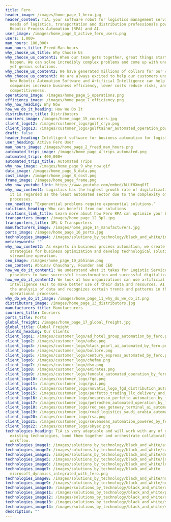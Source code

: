 ```yaml
---
title: Fero
header_image: /images/home_page_1_hero.jpg
header_content: TiA, your software robot for logistics management serving the
  needs of logistics, transportation and distribution professionals powered by
  Robotic Process Automation (RPA) and AI.
user_image: /images/home_page_3_active_fero_users.png
users: 1,000+
man_hours: 100,000+
man_hours_title: Freed Man-hours
why_choose_us_title: Why Choose Us
why_choose_us_content1: When our team gets together, great things start to
  happen. We can solve incredibly complex problems and come up with unexpected
  yet genius solutions.
why_choose_us_content2: We have generated millions of dollars for our clients in savings.
why_choose_us_content3: We are always excited to help our customers understand
  how Robotic Automation Software and Artificial Intelligence can help their
  companies increase business efficiency, lower costs reduce risks, and improve
  competitiveness.
operations_image: /images/home_page_5_operations.png
efficiency_image: /images/home_page_7_efficiency.png
why_now_heading: Why Now
how_we_do_it_heading: How We Do It
distributors_title: Distributors
couriers_image: /images/home_page_15_couriers.jpg
client_logo12: /images/customer_logo/gulf_cryo.png
client_logo13: /images/customer_logo/gulftainer_automated_operation_powered_by_fero.png
draft: false
header_heading: Intelligent software for business automation for logistics
user_heading: Active Fero User
man_hours_image: /images/home_page_2_freed_man_hours.png
automated_trips_image: /images/home_page_4_trips_automated.png
automated_trips: 400,000+
automated_trips_title: Automated Trips
why_now_image: /images/home_page_9_why_now.gif
data_image: /images/home_page_6_data.png
cost_image: /images/home_page_8_cost.png
frame_image: /images/home_page_frame.png
why_now_youtube_link: https://www.youtube.com/embed/kLUfHXmqOfI
why_now_content1: Logistics has the highest growth rate of digitalization, but
  it is regarded as the least automated sector due to the complexity of the
  processes.
ceo_heading: “Exponential problems require exponential solutions.”
solutions_heading: Who can benefit from our solutions
solutions_link_title: Learn more about how Fero RPA can optimize your business
transporters_image: /images/home_page_12_3pl.jpg
transporters_title: 3PL & Transporters
manufacturers_image: /images/home_page_14_manufacturers.jpg
ports_image: /images/home_page_16_ports.jpg
technologies_image4: /images/solutions_by_technology/black_and_white/infor_integrated_with_fero.png
metakeywords: ""
why_now_content2: As experts in business process automation, we create
  strategies for business optimization and develop technological solutions for
  streamline operation.
ceo_image: /images/home_page_10_abhinav.png
ceo_content: Abhinav Chaudhary, Founder and CEO
how_we_do_it_content1: We understand what it takes for Logistic Service
  providers to have successful transformation and successful digitalization.
how_we_do_it_content2: We look at how organizations can use artificial
  intelligence (AI) to make better use of their data and resources. AI allows
  the analysis of data and recognizes certain trends and patterns in their
  operational processes.
why_do_we_do_it_image: /images/home_page_11_why_do_we_do_it.png
distributors_image: /images/home_page_13_distributors.jpg
manufacturers_title: Manufacturers
couriers_title: Couriers
ports_title: Ports
global_freight: /images/home_page_17_global_freight.jpg
global_title: Global Freight
clients_heading: Our Clients
client_logo1: /images/customer_logo/ad_hotel_group_automation_by_fero.png
client_logo2: /images/customer_logo/adso.png
client_logo3: /images/customer_logo/black_pearl_ai_automated_by_fero.png
client_logo4: /images/customer_logo/bollore.png
client_logo5: /images/customer_logo/century_express_automated_by_fero.png
client_logo6: /images/customer_logo/chefme.png
client_logo7: /images/customer_logo/dsv.png
client_logo8: /images/customer_logo/emirates.png
client_logo9: /images/customer_logo/fendale_automated_operation_by_fero.png
client_logo10: /images/customer_logo/fgd.png
client_logo11: /images/customer_logo/gsi.png
client_logo14: /images/customer_logo/novatis_logo_fgd_distribution_automated_by_fero.png
client_logo15: /images/customer_logo/perfetto_trading_llc_delivery_and_operation_automation_by_fero.png
client_logo16: /images/customer_logo/nespresso_perfetto_automation_by_fero.png
client_logo17: /images/customer_logo/petrochem_automated_operation_by_fero.png
client_logo18: /images/customer_logo/red_sea_geteway_terminal_ai_automation_by_fero.png
client_logo19: /images/customer_logo/road_logistics_saudi_arabia_automation_powered_by_fero.png
client_logo20: /images/customer_logo/rsa.png
client_logo21: /images/customer_logo/sevenseas_automation_powered_by_fero.png
client_logo22: /images/customer_logo/skyex.png
technologies_heading: TiA is very adaptable and will work with any of your
  existing technologies, bond them together and orchestrate collaborative
  workflow.
technologies_image1: /images/solutions_by_technology/black_and_white/afsys_integrated_with_fero.png
technologies_image2: /images/solutions_by_technology/black_and_white/cargowiseone_integrated_with_fero.png
technologies_image3: /images/solutions_by_technology/black_and_white/dell_boomi_integrated_with_fero.png
technologies_image5: /images/solutions_by_technology/black_and_white/jda_software_integrated_with_fero.png
technologies_image6: /images/solutions_by_technology/black_and_white/location_solution_integrated_with_fero.png
technologies_image7: /images/solutions_by_technology/black_and_white
  microsoft_dynamics_integrated_with_fero.png
technologies_image8: /images/solutions_by_technology/black_and_white/navis_integrated_with_fero.png
technologies_image9: /images/solutions_by_technology/black_and_white/newage_efreight_integrated_with_fero.png
technologies_image10: /images/solutions_by_technology/black_and_white/oracle_integrated_with_fero.png
technologies_image11: /images/solutions_by_technology/black_and_white/pipedrive_integrated_with_fero.png
technologies_image12: /images/solutions_by_technology/black_and_white/roamworks_integrated_with_fero.png
technologies_image13: /images/solutions_by_technology/black_and_white/sap_integrated_with_fero.png
technologies_image14: /images/solutions_by_technology/black_and_white/symphony_integrated_with_fero.png
description: ""
---
```

